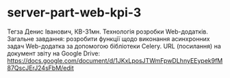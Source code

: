 # server-part-web-kpi-3
Тегза Денис Іванович, КВ-31мн.
Технологія розробки Web-додатків.
Загальне завдання: розробити функції щодо виконання асинхронних задач Web-додатка за допомогою бібліотеки Celery.
URL (посилання) на документ звіту на Google Drive:
https://docs.google.com/document/d/1JKxLposJTWmFpwDLhnyEEypek9fM87QscJErJ24sFbM/edit